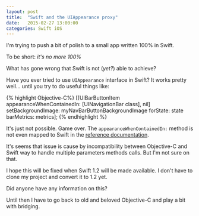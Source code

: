 ```yaml
---
layout: post
title:  "Swift and the UIAppearance proxy"
date:   2015-02-27 13:00:00
categories: Swift iOS
---
```


I'm trying to push a bit of polish to a small app written 100% in Swift.

To be short: *it's no more 100%* 

What has gone wrong that Swift is not (*yet?*) able to achieve?

Have you ever tried to use `UIAppearance` interface in Swift? It works pretty
well... until you try to do useful things like:

{% highlight Objective-C%}
[[UIBarButtonItem appearanceWhenContainedIn: [UINavigationBar class], nil]
            setBackgroundImage: myNavBarButtonBackgroundImage 
                      forState: state 
                    barMetrics: metrics];
{% endhighlight %}

It's just not possible. Game over. The `appearanceWhenContainedIn:` method
is not even mapped to Swift in the 
[reference documentation](https://developer.apple.com/library/ios/documentation/UIKit/Reference/UIAppearance_Protocol/index.html#//apple_ref/occ/intfcm/UIAppearance/appearanceWhenContainedIn:).

It's seems that issue is cause by incompatibility between Objective-C and Swift way to 
handle multiple parameters methods calls. But I'm not sure on that.

I hope this will be fixed when Swift 1.2 will be made available. 
I don't have to clone my project and convert it to 1.2 yet. 

Did anyone have any information on this?

Until then I have to go back to old and beloved Objective-C and play a bit 
with bridging.
